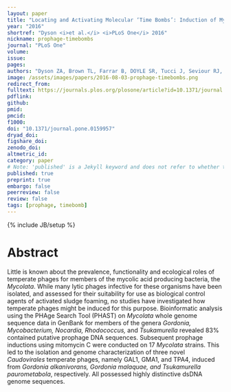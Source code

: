 ```yaml
---
layout: paper
title: "Locating and Activating Molecular ‘Time Bombs’: Induction of Mycolata Prophages"
year: "2016"
shortref: "Dyson <i>et al.</i> <i>PLoS One</i> 2016"
nickname: prophage-timebombs
journal: "PLoS One"
volume: 
issue:
pages: 
authors: "Dyson ZA, Brown TL, Farrar B, DOYLE SR, Tucci J, Seviour RJ, Petrovski S"
image: /assets/images/papers/2016-08-03-prophage-timebombs.png
redirect_from: 
fulltext: https://journals.plos.org/plosone/article?id=10.1371/journal.pone.0159957
pdflink: 
github: 
pmid: 
pmcid: 
f1000: 
doi: "10.1371/journal.pone.0159957"
dryad_doi:
figshare_doi: 
zenodo_doi: 
altmetric_id: 
category: paper
# Note: 'published' is a Jekyll keyword and does not refer to whether the paper is published, but rather to whether this Markdown should be part of the rendered site.
published: true
preprint: true
embargo: false	
peerreview: false
review: false
tags: [prophage, timebomb]
---
```

{% include JB/setup %}

# Abstract 

Little is known about the prevalence, functionality and ecological roles of temperate phages for members of the mycolic acid producing bacteria, the *Mycolata*. While many lytic phages infective for these organisms have been isolated, and assessed for their suitability for use as biological control agents of activated sludge foaming, no studies have investigated how temperate phages might be induced for this purpose. Bioinformatic analysis using the PHAge Search Tool (PHAST) on *Mycolata* whole genome sequence data in GenBank for members of the genera *Gordonia, Mycobacterium, Nocardia, Rhodococcus,* and *Tsukamurella* revealed 83% contained putative prophage DNA sequences. Subsequent prophage inductions using mitomycin C were conducted on 17 *Mycolata* strains. This led to the isolation and genome characterization of three novel *Caudovirales* temperate phages, namely GAL1, GMA1, and TPA4, induced from *Gordonia alkanivorans, Gordonia malaquae, and Tsukamurella paurometabola*, respectively. All possessed highly distinctive dsDNA genome sequences.


